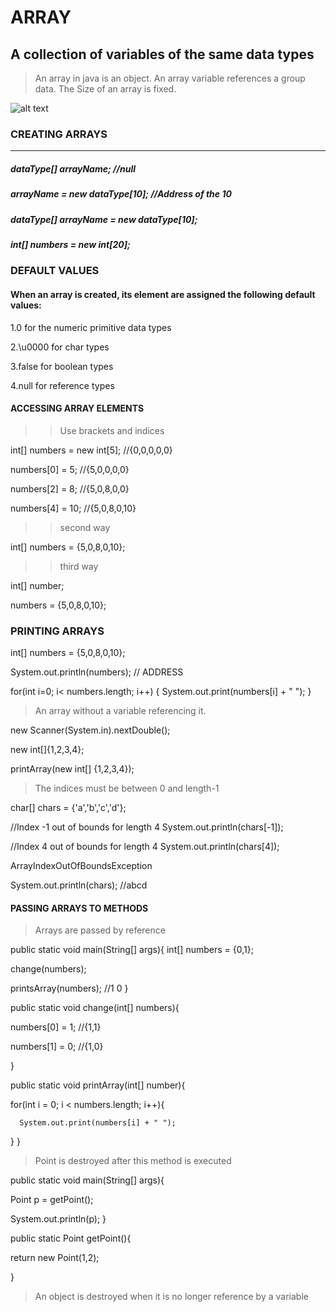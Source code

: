 
# ARRAY
## A collection of variables of the same data types

>An array in java is an object.
>An array variable references a group data.
>The Size of an array is fixed.

![alt text](single-dimensional-array-1.webp)
 
### CREATING ARRAYS
---
##### dataType[] arrayName; //null
##### arrayName = new dataType[10]; //Address of the 10
##### dataType[] arrayName = new dataType[10];

##### int[] numbers = new int[20];

### DEFAULT VALUES
#### When an array is created, its element are assigned the following default values:
1.0 for the numeric primitive data types

2.\u0000 for char types

3.false for boolean types

4.null for reference types
#### ACCESSING ARRAY ELEMENTS
>>    Use brackets and indices

int[] numbers = new int[5]; //{0,0,0,0,0}

numbers[0] = 5; //{5,0,0,0,0}

numbers[2] = 8; //{5,0,8,0,0}

numbers[4] = 10; //{5,0,8,0,10}

>> second way

int[] numbers = {5,0,8,0,10}; 

>> third way

int[] number;

numbers = {5,0,8,0,10};

###  PRINTING ARRAYS
int[] numbers = {5,0,8,0,10};

System.out.println(numbers); // ADDRESS

for(int i=0; i< numbers.length; i++)
   {
    System.out.print(numbers[i] + " ");
   }

> An array without a variable referencing it.

new Scanner(System.in).nextDouble();

new int[]{1,2,3,4};

printArray(new int[] {1,2,3,4});

>The indices must be between 0 and length-1

char[] chars = {'a','b','c','d'};

//Index -1 out of bounds for length 4
System.out.println(chars[-1]);

//Index 4 out of bounds for length 4
System.out.println(chars[4]);

ArrayIndexOutOfBoundsException

System.out.println(chars); //abcd

#### PASSING ARRAYS TO METHODS 

>Arrays are passed by reference

public static void main(String[] args){
   int[] numbers = {0,1};

   change(numbers);
   
   printsArray(numbers); //1 0
}

public static void change(int[] numbers){

   numbers[0] = 1; //{1,1}

   numbers[1] = 0; //{1,0}

}

public static  void printArray(int[] number){

   for(int i = 0; i < numbers.length; i++){

      System.out.print(numbers[i] + " "); 
   }
}

>Point is destroyed after this method is executed

public static void main(String[] args){

   Point p = getPoint();

   System.out.println(p);
}

public static Point getPoint(){

   return new Point(1,2);

}

>An object is destroyed when it is no longer reference by a variable